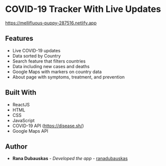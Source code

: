 # COVID-19 Tracker With Live Updates

https://mellifluous-puppy-287516.netlify.app


## Features
- Live COVID-19 updates
- Data sorted by Country
- Search feature that filters countries
- Data including new cases and deaths
- Google Maps with markers on country data 
- About page with symptoms, treatment, and prevention

## Built With

- ReactJS
- HTML
- CSS
- JavaScript
- COVID-19 API (https://disease.sh/)
- Google Maps API

## Author

  - **Rana Dubauskas** - *Developed the app* -
    [ranadubauskas](https://github.com/ranadubauskas)

